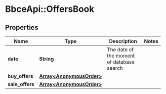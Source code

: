 # BbceApi::OffersBook

## Properties
Name | Type | Description | Notes
------------ | ------------- | ------------- | -------------
**date** | **String** | The date of the moment of database search | 
**buy_offers** | [**Array&lt;AnonymousOrder&gt;**](AnonymousOrder.md) |  | 
**sale_offers** | [**Array&lt;AnonymousOrder&gt;**](AnonymousOrder.md) |  | 

